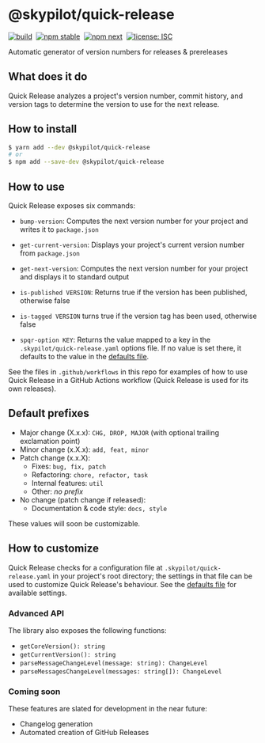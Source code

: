 # @skypilot/quick-release

[![build](https://img.shields.io/github/workflow/status/skypilotcc/quick-release/Stable%20release?label=build)]()&nbsp;
[![npm stable](https://img.shields.io/npm/v/@skypilot/quick-release)]()&nbsp;
[![npm next](https://img.shields.io/npm/v/@skypilot/quick-release/next?label=next)](https://www.npmjs.com/package/@skypilot/quick-release)&nbsp;
[![license: ISC](https://img.shields.io/badge/license-ISC-blue.svg)](https://opensource.org/licenses/ISC)  

Automatic generator of version numbers for releases & prereleases

## What does it do

Quick Release analyzes a project's version number, commit history, and version tags to determine
the version to use for the next release.

## How to install

```bash
$ yarn add --dev @skypilot/quick-release
# or
$ npm add --save-dev @skypilot/quick-release
```

## How to use

Quick Release exposes six commands:

- `bump-version`: Computes the next version number for your project and writes it to `package.json`

- `get-current-version`: Displays your project's current version number from `package.json`

- `get-next-version`: Computes the next version number for your project and displays it to
standard output

- `is-published VERSION`: Returns true if the version has been published, otherwise false

- `is-tagged VERSION` turns true if the version tag has been used, otherwise false

- `spqr-option KEY`: Returns the value mapped to a key in the `.skypilot/quick-release.yaml` options
file. If no value is set there, it defaults to the value in the
[defaults file](src/scripts/quick-release.defaults.yaml).

See the files in `.github/workflows` in this repo for examples of how to use Quick Release in a
GitHub Actions workflow (Quick Release is used for its own releases).

## Default prefixes

- Major change (X.x.x): `CHG, DROP, MAJOR` (with optional trailing exclamation point)
- Minor change (x.X.x): `add, feat, minor`
- Patch change (x.x.X):
  - Fixes: `bug, fix, patch`
  - Refactoring: `chore, refactor, task`
  - Internal features: `util`
  - Other: _no prefix_
- No change (patch change if released):  
  - Documentation & code style: `docs, style`

These values will soon be customizable.

## How to customize

Quick Release checks for a configuration file at `.skypilot/quick-release.yaml` in your project's
root directory; the settings in that file can be used to customize Quick Release's behaviour.
See the [defaults file](src/scripts/quick-release.defaults.yaml) for available settings.

### Advanced API

The library also exposes the following functions:

- `getCoreVersion(): string`
- `getCurrentVersion(): string`
- `parseMessageChangeLevel(message: string): ChangeLevel`
- `parseMessagesChangeLevel(messages: string[]): ChangeLevel`

### Coming soon

These features are slated for development in the near future:

- Changelog generation
- Automated creation of GitHub Releases
